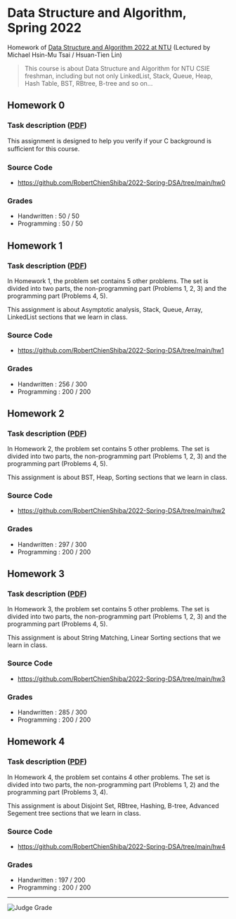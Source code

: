 # Data Structure and Algorithm, Spring 2022

Homework of [Data Structure and Algorithm 2022 at NTU](https://www.csie.ntu.edu.tw/~htlin/course/dsa22spring/) (Lectured by Michael Hsin-Mu Tsai / Hsuan-Tien Lin)

> This course is about Data Structure and Algorithm for NTU CSIE freshman, including but not only LinkedList, Stack, Queue, Heap, Hash Table, BST, RBtree, B-tree and so on...

## Homework 0 
### Task description ([PDF](https://github.com/RobertChienShiba/2022-Spring-DSA/tree/main/hw0/DSA2022_hw0.pdf))

This assignment is designed to
help you verify if your C background is suﬀicient for this course.

### Source Code
* https://github.com/RobertChienShiba/2022-Spring-DSA/tree/main/hw0

### Grades
* Handwritten : 50 / 50
* Programming : 50 / 50

## Homework 1 
### Task description ([PDF](https://github.com/RobertChienShiba/2022-Spring-DSA/tree/main/hw1/DSA2022_hw1.pdf))

In Homework 1, the problem set contains 5 other
problems. The set is divided into two parts, the non-programming part (Problems 1,
2, 3) and the programming part (Problems 4, 5).

This assignment is about Asymptotic analysis, Stack, Queue, Array, LinkedList sections that we learn in class. 

### Source Code

* https://github.com/RobertChienShiba/2022-Spring-DSA/tree/main/hw1

### Grades
* Handwritten : 256 / 300
* Programming : 200 / 200

## Homework 2 
### Task description ([PDF](https://github.com/RobertChienShiba/2022-Spring-DSA/tree/main/hw2/DSA2022_hw2.pdf))

In Homework 2, the problem set contains 5 other
problems. The set is divided into two parts, the non-programming part (Problems 1,
2, 3) and the programming part (Problems 4, 5).

This assignment is about BST, Heap, Sorting sections that we learn in class. 

### Source Code

* https://github.com/RobertChienShiba/2022-Spring-DSA/tree/main/hw2

### Grades
* Handwritten : 297 / 300
* Programming : 200 / 200

## Homework 3 
### Task description ([PDF](https://github.com/RobertChienShiba/2022-Spring-DSA/tree/main/hw3/DSA2022_hw3.pdf))

In Homework 3, the problem set contains 5 other
problems. The set is divided into two parts, the non-programming part (Problems 1,
2, 3) and the programming part (Problems 4, 5).

This assignment is about String Matching, Linear Sorting sections that we learn in class. 

### Source Code

* https://github.com/RobertChienShiba/2022-Spring-DSA/tree/main/hw3

### Grades
* Handwritten : 285 / 300
* Programming : 200 / 200

## Homework 4
### Task description ([PDF](https://github.com/RobertChienShiba/2022-Spring-DSA/tree/main/hw4/DSA2022_hw4.pdf))

In Homework 4, the problem set contains 4 other
problems. The set is divided into two parts, the non-programming part (Problems 1,
2) and the programming part (Problems 3, 4).

This assignment is about Disjoint Set, RBtree, Hashing, B-tree, Advanced Segement tree sections that we learn in class. 

### Source Code

* https://github.com/RobertChienShiba/2022-Spring-DSA/tree/main/hw4

### Grades
* Handwritten : 197 / 200
* Programming : 200 / 200

----
![Judge Grade](https://i.imgur.com/Uf88omS.jpg)



